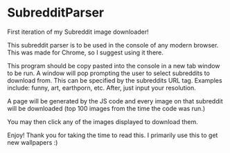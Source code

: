 # SubredditParser
First iteration of my Subreddit image downloader!

This subreddit parser is to be used in the console of any modern browser. This was made for Chrome, so I suggest using it there.

This program should be copy pasted into the console in a new tab window to be run. A window will pop prompting the user to select subreddits to download from. This can be specified by the subreddits URL tag. Examples include: funny, art, earthporn, etc. After, just input your resolution.

A page will be generated by the JS code and every image on that subreddit will be downloaded (top 100 images from the time the code was run.) 

You may then click any of the images displayed to download them. 

Enjoy! Thank you for taking the time to read this. I primarily use this to get new wallpapers :)
